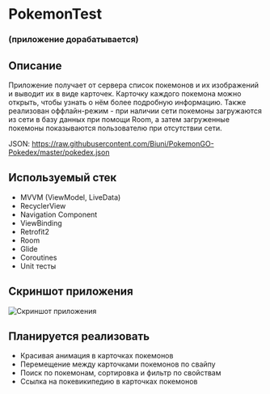 # PokemonTest
### (приложение дорабатывается)
## Описание
Приложение получает от сервера список покемонов и их изображений и выводит их в виде карточек. Карточку каждого покемона можно открыть, чтобы узнать о нём более подробную информацию. Также реализован оффлайн-режим - при наличии сети покемоны загружаются из сети в базу данных при помощи Room, а затем загруженные покемоны показываются пользователю при отсутствии сети.

JSON: https://raw.githubusercontent.com/Biuni/PokemonGO-Pokedex/master/pokedex.json

## Используемый стек
*   MVVM (ViewModel, LiveData)
*   RecyclerView
*   Navigation Component
*   ViewBinding
*   Retrofit2
*   Room
*   Glide
*   Coroutines
*   Unit тесты

## Скриншот приложения

![Скриншот приложения](https://sun9-60.userapi.com/impg/jA6HykbdSD5_i_2qDbLqQ3EqUgUOrhNVeek6YQ/tos8dW7Dj3I.jpg?size=303x640&quality=95&sign=78f70c3d227750a1c2cf835ed3524572&type=album)

## Планируется реализовать
*   Красивая анимация в карточках покемонов
*   Перемещение между карточками покемонов по свайпу
*   Поиск по покемонам, сортировка и фильтр по свойствам
*   Ссылка на покевикипедию в карточках покемонов
